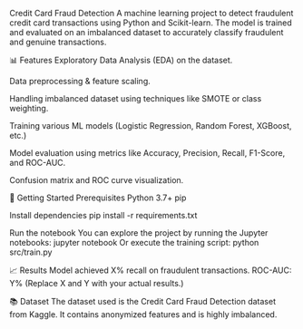 Credit Card Fraud Detection
A machine learning project to detect fraudulent credit card transactions using Python and Scikit-learn.
The model is trained and evaluated on an imbalanced dataset to accurately classify fraudulent and genuine transactions.

📊 Features
Exploratory Data Analysis (EDA) on the dataset.

Data preprocessing & feature scaling.

Handling imbalanced dataset using techniques like SMOTE or class weighting.

Training various ML models (Logistic Regression, Random Forest, XGBoost, etc.)

Model evaluation using metrics like Accuracy, Precision, Recall, F1-Score, and ROC-AUC.

Confusion matrix and ROC curve visualization.

🚀 Getting Started
Prerequisites
Python 3.7+
pip

Install dependencies
pip install -r requirements.txt

Run the notebook
You can explore the project by running the Jupyter notebooks:
jupyter notebook
Or execute the training script:
python src/train.py

📈 Results
Model achieved X% recall on fraudulent transactions.
ROC-AUC: Y%
(Replace X and Y with your actual results.)

📚 Dataset
The dataset used is the Credit Card Fraud Detection dataset from Kaggle.
It contains anonymized features and is highly imbalanced.
